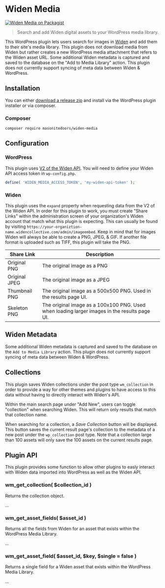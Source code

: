 # Widen Media

[![Widen Media on Packagist](https://img.shields.io/packagist/v/masonitedoors/widen-media.svg?style=flat)](https://packagist.org/packages/masonitedoors/widen-media)

> Search and add Widen digital assets to your WordPress media library.

This WordPress plugin lets users search for images in [Widen](https://www.widen.com/) and add them to their site's media library. This plugin does not download media from Widen but rather creates a new WordPress media attachment that refers to the Widen asset URL.
Some additional Widen metadata is captured and saved to the database on the "Add to Media Library" action. This plugin does not currently support syncing of meta data between Widen & WordPress.

## Installation

You can either [download a release zip](https://github.com/masonitedoors/widen-media/releases) and install via the WordPress plugin installer or via composer.

### Composer

```shell
composer require masonitedoors/widen-media
```

## Configuration

### WordPress

This plugin uses [V2 of the Widen API](https://widenv2.docs.apiary.io/). You will need to define your Widen API access token in `wp-config.php`.

```php
define( 'WIDEN_MEDIA_ACCESS_TOKEN', 'my-widen-api-token' );
```

### Widen

This plugin uses the `expand` property when requesting data from the V2 of the Widen API. In order for this plugin to work, you must create "Share Links" within the administration screen of your organization's Widen account that match what this plugin is expecting. This can usually be found by visiting `https://your-organiztion-name.widencollective.com/admin/imageembed`. Keep in mind that for images Widen will always be able to create a PNG, JPEG, & GIF. If another file format is uploaded such as TIFF, this plugin will take the PNG.

| Share Link    | Description                                                                                  |
| ------------- | -------------------------------------------------------------------------------------------- |
| Original PNG  | The original image as a PNG                                                                  |
| Original JPEG | The original image as a JPEG                                                                 |
| Thumbnail PNG | The original image as a 500x500 PNG. Used in the results page UI.                            |
| Skeleton PNG  | The original image as a 100x100 PNG. Used when loading larger images in the results page UI. |

## Widen Metadata

Some additional Widen metadata is captured and saved to the database on the `Add to Media Library` action. This plugin does not currently support syncing of meta data between Widen & WordPress.

## Collections

This plugin saves Widen collections under the post type `wm_collection` in order to provide a way for other themes and plugins to have access to this data without having to directly interact with Widen's API.

Within the main search page under "Add New", users can toggle "collection" when searching Widen. This will return only results that match that collection name.

When searching for a collection, a _Save Collection_ button will be displayed. This button saves the current result page's collection to the metadata of a new post under the `wp_collection` post type. Note that a collection large than 100 assets will only save the 100 assets on the current results page.

## Plugin API

This plugin provides some function to allow other plugins to easly interact with Widen data imported into WordPress as well as the Widen API.

### wm_get_collection( $collection_id )

Returns the collection object.

...

### wm_get_asset_fields( $asset_id )

Returns all the fields from Widen for an asset that exists within the WordPress Media Library.

...

### wm_get_asset_field( $asset_id, $key, $single = false )

Returns a single field for a Widen asset that exists within the WordPress Media Library.

...

